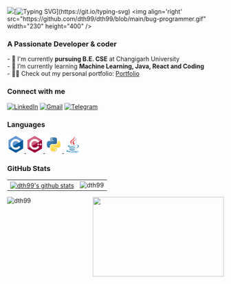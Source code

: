 <img src="https://raw.githubusercontent.com/MartinHeinz/MartinHeinz/master/wave.gif" width="30px">[![Typing SVG](https://readme-typing-svg.herokuapp.com?size=24&width=600&lines=Hi,+I'm+Deepak+Kumar!)](https://git.io/typing-svg)
<img align='right' src="https://github.com/dth99/dth99/blob/main/bug-programmer.gif" width="230" height="400" />
<!-- <h1 align="center">Hi, I'm <a href="https://www.linkedin.com/in/dth99/" target="_blank"> Deepak Kumar </a> </h1>Welcome+To+Deepak's+GitHub+Profile" -->
<h3 align="left">A Passionate Developer & coder</h3>
- 🌱 I'm currently <b>pursuing B.E. CSE</b> at Changigarh University<br>
- 🌱 I’m currently learning <b>Machine Learning, Java, React and Coding</b><br>
- 👨‍💻 Check out my personal portfolio: <a href="https://www.linkedin.com/in/dth99/" target="_blank">Portfolio</a>


<h3 align="left">Connect with me</h3>
<div align="left">
  <a href="https://www.linkedin.com/in/dth99/"><img alt="LinkedIn" src="https://img.shields.io/badge/linkedin-%230077B5.svg?style=for-the-badge&logo=linkedin&logoColor=white"/></a>
  <a href="mailto:deep99.official@gmail.com"><img alt="Gmail" src="https://img.shields.io/badge/Gmail-D14836?style=for-the-badge&logo=gmail&logoColor=white"/></a>
  <a href="https://t.me/dth99"><img alt="Telegram" src="https://img.shields.io/badge/Telegram-2CA5E0?style=for-the-badge&logo=telegram&logoColor=white" /></a>
</div>

<h3 align="left">Languages</h3>
<p align="left">  <a href="https://www.cprogramming.com/" target="_blank" rel="noreferrer"> <img src="https://raw.githubusercontent.com/devicons/devicon/master/icons/c/c-original.svg" alt="c" width="40" height="40"/> </a> <a href="https://www.w3schools.com/cpp/" target="_blank" rel="noreferrer"> <img src="https://raw.githubusercontent.com/devicons/devicon/master/icons/cplusplus/cplusplus-original.svg" alt="cplusplus" width="40" height="40"/> </a> <a href="https://www.python.org" target="_blank" rel="noreferrer"> <img src="https://raw.githubusercontent.com/devicons/devicon/master/icons/python/python-original.svg" alt="python" width="40" height="40"/> <a href="https://www.java.com" target="_blank" rel="noreferrer"> <img src="https://raw.githubusercontent.com/devicons/devicon/master/icons/java/java-original.svg" alt="java" width="40" height="40"/> </a> </p>
  

<h3 align="left">GitHub Stats</h3>
<table>
  <tr>
    <td><a href="https://github.com/dth99/github-readme-stats"><img align="center" src="https://github-readme-stats.vercel.app/api?username=dth99&show_icons=true&include_all_commits=true&theme=dark&hide_border=true" alt="dth99's github stats" /></a> </td>
    <td><img src="https://github-readme-stats.vercel.app/api/top-langs?username=dth99&show_icons=true&theme=dark&hide_border=true&locale=en&layout=compact" alt="dth99" /></td>
  </tr>
</table>


<!--<div align="left">  </div>-->
<img align="left" src="http://github-readme-streak-stats.herokuapp.com?user=dth99&theme=highcontrast&hide_border=true&fire=DD2727&dates=DD2727&stroke=DD2727&currStreakNum=DD2727&ring=DD2727" alt="dth99"/>
<img align='right' src="https://github.com/dth99/dth99/blob/main/programmer-cycle.gif"height="185" width="305"/>
